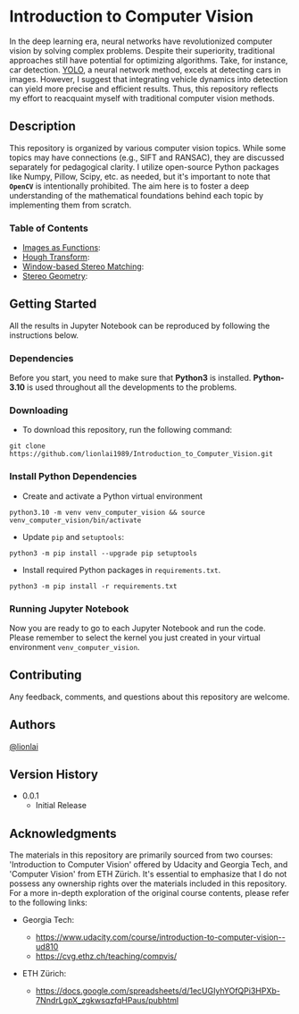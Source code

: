 # Introduction to Computer Vision

In the deep learning era, neural networks have revolutionized computer vision by solving
complex problems. Despite their superiority, traditional approaches still have potential
for optimizing algorithms. Take, for instance, car detection.
[YOLO](https://arxiv.org/abs/1506.02640), a neural network method, excels at detecting
cars in images. However, I suggest that integrating vehicle dynamics into detection can
yield more precise and efficient results. Thus, this repository reflects my effort to
reacquaint myself with traditional computer vision methods.

## Description

This repository is organized by various computer vision topics. While some topics may
have connections (e.g., SIFT and RANSAC), they are discussed separately for pedagogical
clarity. I utilize open-source Python packages like Numpy, Pillow, Scipy, etc. as
needed, but it's important to note that **`OpenCV`** is intentionally prohibited. The
aim here is to foster a deep understanding of the mathematical foundations behind each
topic by implementing them from scratch.

### Table of Contents

- [Images as Functions]():
- [Hough Transform]():
- [Window-based Stereo Matching]():
- [Stereo Geometry]():

## Getting Started

All the results in Jupyter Notebook can be reproduced by following the instructions
below.

### Dependencies

Before you start, you need to make sure that **Python3** is installed. **Python-3.10**
is used throughout all the developments to the problems.

### Downloading

- To download this repository, run the following command:

```shell
git clone https://github.com/lionlai1989/Introduction_to_Computer_Vision.git
```

### Install Python Dependencies

- Create and activate a Python virtual environment

```
python3.10 -m venv venv_computer_vision && source venv_computer_vision/bin/activate
```

- Update `pip` and `setuptools`:

```
python3 -m pip install --upgrade pip setuptools
```

- Install required Python packages in `requirements.txt`.

```
python3 -m pip install -r requirements.txt
```

### Running Jupyter Notebook

Now you are ready to go to each Jupyter Notebook and run the code. Please remember to
select the kernel you just created in your virtual environment `venv_computer_vision`.

## Contributing

Any feedback, comments, and questions about this repository are welcome.

## Authors

[@lionlai](https://github.com/lionlai1989)

## Version History

- 0.0.1
  - Initial Release

## Acknowledgments

The materials in this repository are primarily sourced from two courses: 'Introduction
to Computer Vision' offered by Udacity and Georgia Tech, and 'Computer Vision' from ETH
Zürich. It's essential to emphasize that I do not possess any ownership rights over the
materials included in this repository. For a more in-depth exploration of the original
course contents, please refer to the following links:

- Georgia Tech:

  - https://www.udacity.com/course/introduction-to-computer-vision--ud810
  - https://cvg.ethz.ch/teaching/compvis/

- ETH Zürich:
  - https://docs.google.com/spreadsheets/d/1ecUGIyhYOfQPi3HPXb-7NndrLgpX_zgkwsqzfqHPaus/pubhtml
